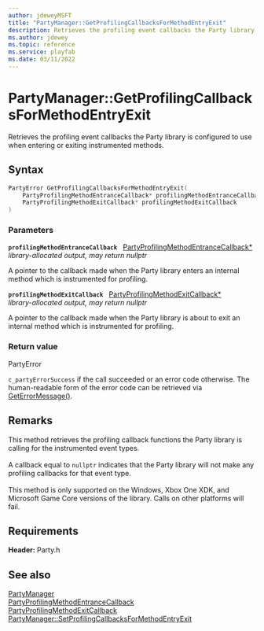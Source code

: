 ```yaml
---
author: jdeweyMSFT
title: "PartyManager::GetProfilingCallbacksForMethodEntryExit"
description: Retrieves the profiling event callbacks the Party library is configured to use when entering or exiting instrumented methods.
ms.author: jdewey
ms.topic: reference
ms.service: playfab
ms.date: 03/11/2022
---
```


# PartyManager::GetProfilingCallbacksForMethodEntryExit  

Retrieves the profiling event callbacks the Party library is configured to use when entering or exiting instrumented methods.  

## Syntax  
  
```cpp
PartyError GetProfilingCallbacksForMethodEntryExit(  
    PartyProfilingMethodEntranceCallback* profilingMethodEntranceCallback,  
    PartyProfilingMethodExitCallback* profilingMethodExitCallback  
)  
```  
  
### Parameters  
  
**`profilingMethodEntranceCallback`** &nbsp; [PartyProfilingMethodEntranceCallback*](../../../callbacks/partyprofilingmethodentrancecallback.md)  
*library-allocated output, may return nullptr*  
  
A pointer to the callback made when the Party library enters an internal method which is instrumented for profiling.  
  
**`profilingMethodExitCallback`** &nbsp; [PartyProfilingMethodExitCallback*](../../../callbacks/partyprofilingmethodexitcallback.md)  
*library-allocated output, may return nullptr*  
  
A pointer to the callback made when the Party library is about to exit an internal method which is instrumented for profiling.  
  
  
### Return value  
PartyError
  
```c_partyErrorSuccess``` if the call succeeded or an error code otherwise. The human-readable form of the error code can be retrieved via [GetErrorMessage()](partymanager_geterrormessage.md).
  
## Remarks  
  
This method retrieves the profiling callback functions the Party library is calling for the instrumented event types. <br /><br /> A callback equal to ```nullptr``` indicates that the Party library will not make any profiling callbacks for that event type.   <br /><br /> This method is only supported on the Windows, Xbox One XDK, and Microsoft Game Core versions of the library. Calls on other platforms will fail.
  
## Requirements  
  
**Header:** Party.h
  
## See also  
[PartyManager](../partymanager.md)  
[PartyProfilingMethodEntranceCallback](../../../callbacks/partyprofilingmethodentrancecallback.md)  
[PartyProfilingMethodExitCallback](../../../callbacks/partyprofilingmethodexitcallback.md)  
[PartyManager::SetProfilingCallbacksForMethodEntryExit](partymanager_setprofilingcallbacksformethodentryexit.md)
  
  
